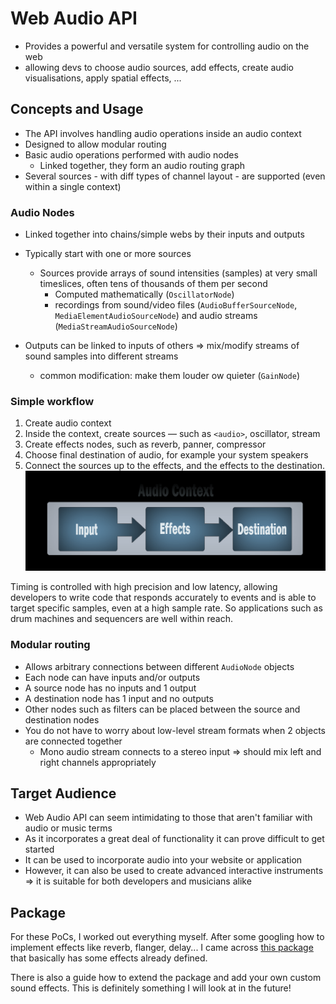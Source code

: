 # Web Audio API
- Provides a powerful and versatile system for controlling audio on the web
- allowing devs to choose audio sources, add effects, create audio visualisations, apply spatial effects, ...

## Concepts and Usage
- The API involves handling audio operations inside an audio context
- Designed to allow modular routing
- Basic audio operations performed with audio nodes
    - Linked together, they form an audio routing graph
- Several sources - with diff types of channel layout - are supported (even within a single context)

### Audio Nodes
- Linked together into chains/simple webs by their inputs and outputs
- Typically start with one or more sources
    - Sources provide arrays of sound intensities (samples) at very small timeslices, often tens of thousands of them 
      per second
        - Computed mathematically (`OscillatorNode`)
        - recordings from sound/video files (`AudioBufferSourceNode`, `MediaElementAudioSourceNode`) and audio streams 
          (`MediaStreamAudioSourceNode`)
          
- Outputs can be linked to inputs of others
    => mix/modify streams of sound samples into different streams
    - common modification: make them louder ow quieter (`GainNode`)
    
### Simple workflow
1. Create audio context
2. Inside the context, create sources — such as `<audio>`, oscillator, stream
3. Create effects nodes, such as reverb, panner, compressor
4. Choose final destination of audio, for example your system speakers
5. Connect the sources up to the effects, and the effects to the destination.  
![img.png](img.png)

Timing is controlled with high precision and low latency, allowing developers to write code that responds accurately to 
events and is able to target specific samples, even at a high sample rate. So applications such as drum machines and 
sequencers are well within reach.

### Modular routing
- Allows arbitrary connections between different `AudioNode` objects
- Each node can have inputs and/or outputs
- A source node has no inputs and 1 output
- A destination node has 1 input and no outputs
- Other nodes such as filters can be placed between the source and destination nodes
- You do not have to worry about low-level stream formats when 2 objects are connected together
    - Mono audio stream connects to a stereo input
        => should mix left and right channels appropriately

## Target Audience
- Web Audio API can seem intimidating to those that aren't familiar with audio or music terms
- As it incorporates a great deal of functionality it can prove difficult to get started
- It can be used to incorporate audio into your website or application
- However, it can also be used to create advanced interactive instruments
=>  it is suitable for both developers and musicians alike
  
## Package
For these PoCs, I worked out everything myself. After some googling how to implement effects like reverb, flanger, delay...
I came across [this package](https://github.com/Sambego/audio-effects) that basically has some effects already defined.

There is also a guide how to extend the package and add your own custom sound effects. This is definitely something I will
look at in the future!

